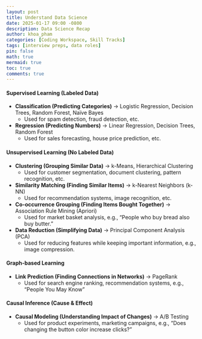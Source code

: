 ```yaml
---
layout: post
title: Understand Data Science
date: 2025-01-17 09:00 -0800
description: Data Science Recap
author: khoa_pham
categories: [Coding Workspace, Skill Tracks]
tags: [interview preps, data roles]
pin: false
math: true
mermaid: true
toc: true
comments: true
---
```


#### Supervised Learning (Labeled Data)
* **Classification (Predicting Categories)** → Logistic Regression, Decision Trees, Random Forest, Naïve Bayes
    * Used for spam detection, fraud detection, etc.
* **Regression (Predicting Numbers)** → Linear Regression, Decision Trees, Random Forest
    * Used for sales forecasting, house price prediction, etc.

#### Unsupervised Learning (No Labeled Data)
* **Clustering (Grouping Similar Data)** → k-Means, Hierarchical Clustering  
    * Used for customer segmentation, document clustering, pattern recognition, etc.
* **Similarity Matching (Finding Similar Items)** → k-Nearest Neighbors (k-NN)  
    * Used for recommendation systems, image recognition, etc.
* **Co-occurrence Grouping (Finding Items Bought Together)** → Association Rule Mining (Apriori)  
    * Used for market basket analysis, e.g., “People who buy bread also buy butter.”
* **Data Reduction (Simplifying Data)** → Principal Component Analysis (PCA)  
    * Used for reducing features while keeping important information, e.g., image compression.

#### Graph-based Learning
* **Link Prediction (Finding Connections in Networks)** → PageRank  
    * Used for search engine ranking, recommendation systems, e.g., “People You May Know”

#### Causal Inference (Cause & Effect)
* **Causal Modeling (Understanding Impact of Changes)** → A/B Testing  
    * Used for product experiments, marketing campaigns, e.g., “Does changing the button color increase clicks?”